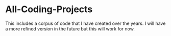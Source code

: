 # All-Coding-Projects
This includes a corpus of code that I have created over the years. I will have a more refined version in the future but this will work for now.
